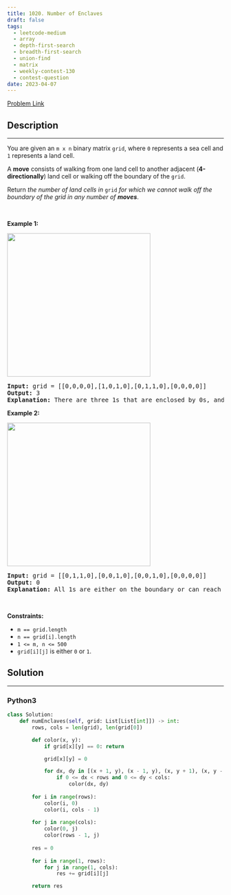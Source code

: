 ```yaml
---
title: 1020. Number of Enclaves
draft: false
tags: 
  - leetcode-medium
  - array
  - depth-first-search
  - breadth-first-search
  - union-find
  - matrix
  - weekly-contest-130
  - contest-question
date: 2023-04-07
---
```


[Problem Link](https://leetcode.com/problems/number-of-enclaves/)

## Description

---
<p>You are given an <code>m x n</code> binary matrix <code>grid</code>, where <code>0</code> represents a sea cell and <code>1</code> represents a land cell.</p>

<p>A <strong>move</strong> consists of walking from one land cell to another adjacent (<strong>4-directionally</strong>) land cell or walking off the boundary of the <code>grid</code>.</p>

<p>Return <em>the number of land cells in</em> <code>grid</code> <em>for which we cannot walk off the boundary of the grid in any number of <strong>moves</strong></em>.</p>

<p>&nbsp;</p>
<p><strong class="example">Example 1:</strong></p>
<img alt="" src="https://assets.leetcode.com/uploads/2021/02/18/enclaves1.jpg" style="width: 333px; height: 333px;" />
<pre>
<strong>Input:</strong> grid = [[0,0,0,0],[1,0,1,0],[0,1,1,0],[0,0,0,0]]
<strong>Output:</strong> 3
<strong>Explanation:</strong> There are three 1s that are enclosed by 0s, and one 1 that is not enclosed because its on the boundary.
</pre>

<p><strong class="example">Example 2:</strong></p>
<img alt="" src="https://assets.leetcode.com/uploads/2021/02/18/enclaves2.jpg" style="width: 333px; height: 333px;" />
<pre>
<strong>Input:</strong> grid = [[0,1,1,0],[0,0,1,0],[0,0,1,0],[0,0,0,0]]
<strong>Output:</strong> 0
<strong>Explanation:</strong> All 1s are either on the boundary or can reach the boundary.
</pre>

<p>&nbsp;</p>
<p><strong>Constraints:</strong></p>

<ul>
	<li><code>m == grid.length</code></li>
	<li><code>n == grid[i].length</code></li>
	<li><code>1 &lt;= m, n &lt;= 500</code></li>
	<li><code>grid[i][j]</code> is either <code>0</code> or <code>1</code>.</li>
</ul>


## Solution

---
### Python3
``` py title='number-of-enclaves'
class Solution:
    def numEnclaves(self, grid: List[List[int]]) -> int:
        rows, cols = len(grid), len(grid[0])

        def color(x, y):
            if grid[x][y] == 0: return

            grid[x][y] = 0

            for dx, dy in [(x + 1, y), (x - 1, y), (x, y + 1), (x, y - 1)]:
                if 0 <= dx < rows and 0 <= dy < cols:
                    color(dx, dy)
        
        for i in range(rows):
            color(i, 0)
            color(i, cols - 1)
        
        for j in range(cols):
            color(0, j)
            color(rows - 1, j)
        
        res = 0
        
        for i in range(1, rows):
            for j in range(1, cols):
                res += grid[i][j]

        return res
```

